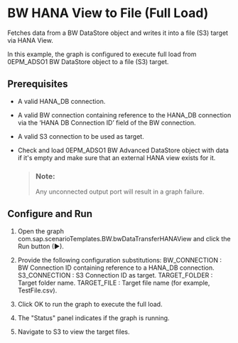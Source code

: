 <!-- loiob475df8726d5454bbe6f1fe7e79e45af -->

# BW HANA View to File \(Full Load\)

Fetches data from a BW DataStore object and writes it into a file \(S3\) target via HANA View.



In this example, the graph is configured to execute full load from 0EPM\_ADSO1 BW DataStore object to a file \(S3\) target.



<a name="loiob475df8726d5454bbe6f1fe7e79e45af__section_zmq_1vc_1kb"/>

## Prerequisites

-   A valid HANA\_DB connection.

-   A valid BW connection containing reference to the HANA\_DB connection via the ‘HANA DB Connection ID’ field of the BW connection.

-   A valid S3 connection to be used as target.

-   Check and load 0EPM\_ADSO1 BW Advanced DataStore object with data if it's empty and make sure that an external HANA view exists for it.

    > ### Note:  
    > Any unconnected output port will result in a graph failure.




<a name="loiob475df8726d5454bbe6f1fe7e79e45af__section_og5_sb2_1kb"/>

## Configure and Run

1.  Open the graph com.sap.scenarioTemplates.BW.bwDataTransferHANAView and click the Run button \(►\).

2.  Provide the following configuration substitutions: BW\_CONNECTION : BW Connection ID containing reference to a HANA\_DB connection. S3\_CONNECTION : S3 Connection ID as target. TARGET\_FOLDER : Target folder name. TARGET\_FILE : Target file name \(for example, TestFile.csv\).

3.  Click OK to run the graph to execute the full load.

4.  The "Status" panel indicates if the graph is running.

5.  Navigate to S3 to view the target files.


